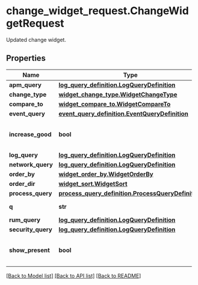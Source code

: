 # change_widget_request.ChangeWidgetRequest

Updated change widget.
## Properties
Name | Type | Description | Notes
------------ | ------------- | ------------- | -------------
**apm_query** | [**log_query_definition.LogQueryDefinition**](LogQueryDefinition.md) |  | [optional] 
**change_type** | [**widget_change_type.WidgetChangeType**](WidgetChangeType.md) |  | [optional] 
**compare_to** | [**widget_compare_to.WidgetCompareTo**](WidgetCompareTo.md) |  | [optional] 
**event_query** | [**event_query_definition.EventQueryDefinition**](EventQueryDefinition.md) |  | [optional] 
**increase_good** | **bool** | Whether to show increase as good. | [optional] 
**log_query** | [**log_query_definition.LogQueryDefinition**](LogQueryDefinition.md) |  | [optional] 
**network_query** | [**log_query_definition.LogQueryDefinition**](LogQueryDefinition.md) |  | [optional] 
**order_by** | [**widget_order_by.WidgetOrderBy**](WidgetOrderBy.md) |  | [optional] 
**order_dir** | [**widget_sort.WidgetSort**](WidgetSort.md) |  | [optional] 
**process_query** | [**process_query_definition.ProcessQueryDefinition**](ProcessQueryDefinition.md) |  | [optional] 
**q** | **str** | Query definition. | [optional] 
**rum_query** | [**log_query_definition.LogQueryDefinition**](LogQueryDefinition.md) |  | [optional] 
**security_query** | [**log_query_definition.LogQueryDefinition**](LogQueryDefinition.md) |  | [optional] 
**show_present** | **bool** | Whether to show the present value. | [optional] 

[[Back to Model list]](README.md#documentation-for-models) [[Back to API list]](README.md#documentation-for-api-endpoints) [[Back to README]](README.md)


